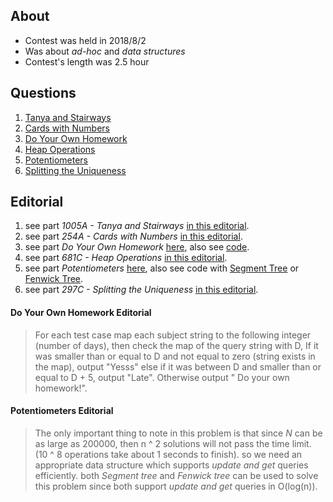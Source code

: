 ## About
* Contest was held in 2018/8/2
* Was about *ad-hoc* and *data structures*
* Contest's length was 2.5 hour

## Questions
1. [Tanya and Stairways](http://codeforces.com/problemset/problem/1005/A)
2. [Cards with Numbers](http://codeforces.com/problemset/problem/254/A)
3. [Do Your Own Homework](https://uva.onlinejudge.org/index.php?option=com_onlinejudge&Itemid=8&page=show_problem&problem=3068)
4. [Heap Operations](http://codeforces.com/problemset/problem/681/C)
5. [Potentiometers](https://uva.onlinejudge.org/index.php?option=com_onlinejudge&Itemid=8&page=show_problem&problem=3238)
6. [Splitting the Uniqueness](http://codeforces.com/problemset/problem/297/C)

## Editorial
1. see part *1005A - Tanya and Stairways* [in this editorial](http://codeforces.com/blog/entry/60511).
2. see part *254A - Cards with Numbers* [in this editorial](http://codeforces.com/blog/entry/6085).
3. see part *Do Your Own Homework* [here](#do-your-own-homework-editorial), also see [code](https://github.com/maryam97/ACM/blob/master/UVa%20problems/11917%20.cpp).
4. see part *681C - Heap Operations* [in this editorial](http://codeforces.com/blog/entry/45425).
5. see part *Potentiometers* [here](#potentiometers-editorial), also see code with [Segment Tree](https://github.com/morris821028/UVa/blob/master/volume120/12086%20-%20Potentiometers.cpp) or [Fenwick Tree](https://github.com/ackoroa/UVa-Solutions/blob/master/UVa%2012086%20-%20Potentiometers/src/UVa%2012086%20-%20Potentiometers.cpp).
1. see part *297C - Splitting the Uniqueness* [in this editorial](http://codeforces.com/blog/entry/7437).

#### Do Your Own Homework Editorial
> For each test case map each subject string to the following integer (number of days), then check the map of the query string with D,
If it was smaller than or equal to D and not equal to zero (string exists in the map), output "Yesss" else if it was between D and smaller than or equal to D + 5, output "Late". Otherwise output " Do your own homework!".

#### Potentiometers Editorial
> The only important thing to note in this problem is that since *N* can be as large as 200000, then n ^ 2 solutions will not pass the time limit. (10 ^ 8 operations take about 1 seconds to finish).
so we need an appropriate data structure which supports *update and get* queries efficiently. both *Segment tree* and *Fenwick tree* can be used to solve this problem since both support *update and get* queries in O(log(n)).
